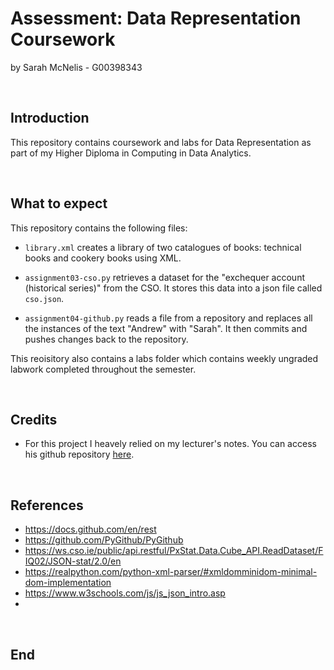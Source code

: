 # Assessment: Data Representation Coursework

by Sarah McNelis - G00398343

<br>

## Introduction

This repository contains coursework and labs for Data Representation as part of my Higher Diploma in Computing in Data Analytics. 

<br>

## What to expect

This repository contains the following files:

- `library.xml` creates a library of two catalogues of books: technical books and cookery books using XML. 

- `assignment03-cso.py` retrieves a dataset for the "exchequer account (historical series)" from the CSO. It stores this data into a json file called `cso.json`. 

- `assignment04-github.py` reads a file from a repository and replaces all the instances of the text "Andrew" with "Sarah". It then commits and pushes changes back to the repository. 


This reoisitory also contains a labs folder which contains weekly ungraded labwork completed throughout the semester. 

<br>


## Credits

- For this project I heavely relied on my lecturer's notes. You can access his github repository [here](https://github.com/andrewbeattycourseware/datarepresentation).


<br>

## References

- https://docs.github.com/en/rest
- https://github.com/PyGithub/PyGithub 
- https://ws.cso.ie/public/api.restful/PxStat.Data.Cube_API.ReadDataset/FIQ02/JSON-stat/2.0/en
-  https://realpython.com/python-xml-parser/#xmldomminidom-minimal-dom-implementation
- https://www.w3schools.com/js/js_json_intro.asp
- 

<br>

## End